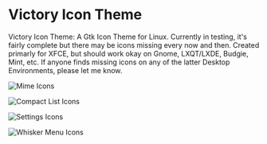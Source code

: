 # Victory Icon Theme

Victory Icon Theme: A Gtk Icon Theme for Linux. Currently in testing, it's fairly complete but there may be icons missing every now and then. Created primarly for XFCE, but should work okay on Gnome, LXQT/LXDE, Budgie, Mint, etc. If anyone finds missing icons on any of the latter Desktop Environments, please let me know.

![Mime Icons](https://i.imgur.com/elvAHeC.png "Mime Icons")

![Compact List Icons](https://i.imgur.com/8f01jEz.png "Compact/Detailed List Icons")

![Settings Icons](https://i.imgur.com/7iBiQeg.png "Settings Icons")

![Whisker Menu Icons](https://i.imgur.com/k7LjPX5.png "Whisker Menu Icons")

